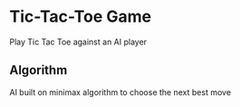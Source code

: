 # Tic-Tac-Toe Game
Play Tic Tac Toe against an AI player

## Algorithm
AI built on minimax algorithm to choose the next best move 



